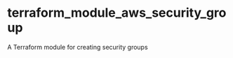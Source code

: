 terraform_module_aws_security_group
===================================

A Terraform module for creating security groups
